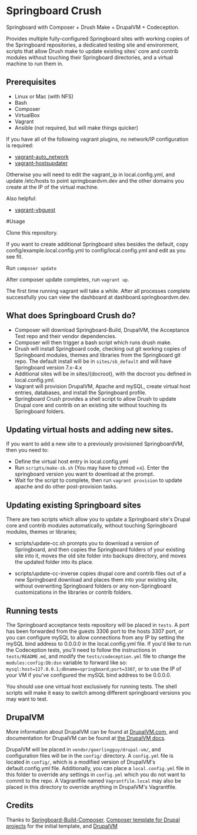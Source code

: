 # Springboard Crush

Springboard with Composer + Drush Make + DrupalVM + Codeception.

Provides multiple fully-configured Springboard sites with working copies of the Springboard repositories,
a dedicated testing site and environment, scripts that allow Drush make to update existing sites' core and
contrib modules without touching their Springboard directories, and a virtual machine to run them in.

## Prerequisites

- Linux or Mac (with NFS)
- Bash
- Composer
- VirtualBox
- Vagrant
- Ansible (not required, but will make things quicker)

If you have all of the following vagrant plugins, no network/IP configuration is required:

- [vagrant-auto_network](https://github.com/oscar-stack/vagrant-auto_network)
- [vagrant-hostsupdater](https://github.com/cogitatio/vagrant-hostsupdater)

Otherwise you will need to edit the vagrant_ip in local.config.yml, and update /etc/hosts to
point springboardvm.dev and the other domains you create at the IP of the virtual machine.

Also helpful:

- [vagrant-vbguest](https://github.com/dotless-de/vagrant-vbguest)

#Usage

Clone this repository.

If you want to create additional Springboard sites besides the default, copy config/example.local.config.yml to
config/local.config.yml and edit as you see fit.

Run `composer update`

After composer  update completes, run `vagrant up`.

The first time running vagrant will take a while. After all processes complete successfully
you can view the dashboard at dashboard.springboardvm.dev.

## What does Springboard Crush do?

* Composer will download Springboard-Build, DrupalVM, the Acceptance Test repo and their vendor dependencies.
* Composer will then trigger a bash script which runs drush make.
* Drush will install Springboard code, checking out git working copies of Springboard modules, themes and libraries from the Springboard git repo. The default install will be in `sites/sb_default` and will have Springboard version 7.x-4.x
* Additional sites will be in sites/{docroot}, with the docroot you defined in local.config.yml.
* Vagrant will provision DrupalVM, Apache and mySQL, create virtual host entries, databases, and install the Springboard profile.
* Springboard Crush provides a shell script to allow Drush to update Drupal core and contrib on an existing site without touching its Springboard folders.

## Updating virtual hosts and adding new sites.

If you want to add a new site to a previously provisioned SpringboardVM, then you need to:
* Define the virtual host entry in local.config.yml
* Run `scripts/make-sb.sh` (You may have to chmod +x). Enter the springboard version you want to download at the prompt.
* Wait for the script to complete, then run `vagrant provision` to update apache
and do other post-provision tasks.

## Updating existing Springboard sites

There are two scripts which allow you to update a Springboard site's Drupal core and contrib modules automatically,
without touching Springboard modules, themes or libraries;

* scripts/update-cc.sh prompts you to download a version of Springboard, and then copies
the Springboard folders of your existing site into it, moves the old site folder into backups directory, and moves
the updated folder into its place.

* scripts/update-cc-inverse copies drupal core and contrib files out of a new Springboard download and places them into your existing
site, without overwriting Springboard folders or any non-Springboard customizations in the libraries or contrib folders.

## Running tests
The Springboard acceptance tests repository will be placed in `tests`.
A port has been forwarded from the guests 3306 port to the hosts 3307 port,
or you can configure mySQL to allow connections from any IP by setting the mySQL
bind address to 0.0.0.0 in the local.config.yml file.
If you'd like to run the Codeception tests, you'll need to follow the instructions
in `tests/README.md`, and modify the `tests/codeception.yml` file to change
the `modules:config:Db:dsn` variable to forward like so: `mysql:host=127.0.0.1;dbname=springboard;port=3307`,
or to use the IP of your VM if you've configured the mySQL bind address to be 0.0.0.0.

You should use one virtual host exclusively for running tests. The shell scripts
will make it easy to switch among different springboard versions you may want to test.

## DrupalVM

More information about DrupalVM can be found at [DrupalVM.com](http://drupalvm.com/),
and documentation for DrupalVM can be found at [the DrupalVM docs](http://docs.drupalvm.com/).

DrupalVM will be placed in `vendor/geerlingguy/drupal-vm/`,
and configuration files will be in the `config/`
directory. A `config.yml` file is located in `config/`, which is a
modified version of DrupalVM's default.config.yml file.
Additionally, you can place a `local.config.yml` file in
this folder to override any settings in `config.yml` which you
do not want to commit to the repo.
A Vagrantfile named `Vagrantfile.local` may also be placed in this
directory to override anything in DrupalVM's Vagrantfile.

## Credits

Thanks to [Springboard-Build-Composer](https://github.com/robertromore/Springboard-Build-Composer), [Composer template for Drupal projects](https://github.com/drupal-composer/drupal-project/tree/7.x) for the initial template, and [DrupalVM](https://www.drupalvm.com/)
